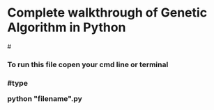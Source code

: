 # Complete walkthrough of Genetic Algorithm in Python

#<h3>To run this file copen your cmd line or terminal<h3>

#type

python "filename".py

